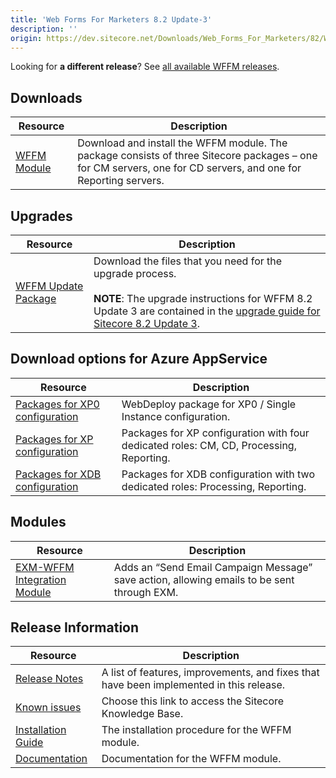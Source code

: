 ```yaml
---
title: 'Web Forms For Marketers 8.2 Update-3'
description: ''
origin: https://dev.sitecore.net/Downloads/Web_Forms_For_Marketers/82/Web_Forms_For_Marketers_82_Update3
---
```


  <Alert variant='warning' mb={4}>
    <AlertIcon />


Looking for **a different release**? See [all available WFFM releases](/downloads/Web_Forms_For_Marketers).

  </Alert>


## Downloads

| Resource                                                                                                                                                                                                                      | Description                                                                                                                                                    |
| ----------------------------------------------------------------------------------------------------------------------------------------------------------------------------------------------------------------------------- | -------------------------------------------------------------------------------------------------------------------------------------------------------------- |
| [WFFM Module](https://scdp.blob.core.windows.net/downloads/Web%20Forms%20For%20Marketers/82/Web%20Forms%20For%20Marketers%2082%20Update3/Secure/Web%20Forms%20for%20Marketers%208.2%20rev.%20170413%20NOT%20SC%20PACKAGE.zip) | Download and install the WFFM module. The package consists of three Sitecore packages – one for CM servers, one for CD servers, and one for Reporting servers. |

## Upgrades

| Resource                                                                                                                                                                                                                                                     | Description                                                                                                                                                                                                                                                                         |
| ------------------------------------------------------------------------------------------------------------------------------------------------------------------------------------------------------------------------------------------------------------ | ----------------------------------------------------------------------------------------------------------------------------------------------------------------------------------------------------------------------------------------------------------------------------------- |
| [WFFM Update Package](<https://scdp.blob.core.windows.net/downloads/Web%20Forms%20For%20Marketers/82/Web%20Forms%20For%20Marketers%2082%20Update3/Secure/Web%20Forms%20for%20Marketers%208.2%20rev.%20170413%20(update%20package)%20NOT%20SC%20PACKAGE.zip>) | Download the files that you need for the upgrade process. <br /> <br />**NOTE**: The upgrade instructions for WFFM 8.2 Update 3 are contained in the [upgrade guide for Sitecore 8.2 Update 3](/downloads/Sitecore_Experience_Platform/82/Sitecore_Experience_Platform_82_Update3). |

## Download options for Azure AppService

| Resource                                                                                                                                                                                                     | Description                                                                             |
| ------------------------------------------------------------------------------------------------------------------------------------------------------------------------------------------------------------ | --------------------------------------------------------------------------------------- |
| [Packages for XP0 configuration](https://scdp.blob.core.windows.net/downloads/Web%20Forms%20For%20Marketers/82/Web%20Forms%20For%20Marketers%2082%20Update3/Secure/Packages%20for%20XP0%20configuration.zip) | WebDeploy package for XP0 / Single Instance configuration.                              |
| [Packages for XP configuration](https://scdp.blob.core.windows.net/downloads/Web%20Forms%20For%20Marketers/82/Web%20Forms%20For%20Marketers%2082%20Update3/Secure/Packages%20for%20XP%20configuration.zip)   | Packages for XP configuration with four dedicated roles: CM, CD, Processing, Reporting. |
| [Packages for XDB configuration](https://scdp.blob.core.windows.net/downloads/Web%20Forms%20For%20Marketers/82/Web%20Forms%20For%20Marketers%2082%20Update3/Secure/Packages%20for%20XDB%20configuration.zip) | Packages for XDB configuration with two dedicated roles: Processing, Reporting.         |

## Modules

| Resource                                                                                                                                                                                                                              | Description                                                                                |
| ------------------------------------------------------------------------------------------------------------------------------------------------------------------------------------------------------------------------------------- | ------------------------------------------------------------------------------------------ |
| [EXM-WFFM Integration Module](https://scdp.blob.core.windows.net/downloads/Web%20Forms%20For%20Marketers/Web%20Forms%20For%20Marketers%2081/Web%20Forms%20For%20Marketers%2081%20Update3/Secure/EXM-WFFM%201.0.0%20rev.%20170918.zip) | Adds an “Send Email Campaign Message” save action, allowing emails to be sent through EXM. |

## Release Information

| Resource                                                                                                                                                                                        | Description                                                                             |
| ----------------------------------------------------------------------------------------------------------------------------------------------------------------------------------------------- | --------------------------------------------------------------------------------------- |
| [Release Notes](/downloads/Web_Forms_For_Marketers/82/Web_Forms_For_Marketers_82_Update3/Release_Notes)                                                                                         | A list of features, improvements, and fixes that have been implemented in this release. |
| [Known issues](https://kb.sitecore.net/articles/631685)                                                                                                                                         | Choose this link to access the Sitecore Knowledge Base.                                 |
| [Installation Guide](https://scdp.blob.core.windows.net/downloads/Web%20Forms%20For%20Marketers/82/Web%20Forms%20For%20Marketers%2082%20Update3/Secure/WFFM-82-Update-3-Installation-Guide.pdf) | The installation procedure for the WFFM module.                                         |
| [Documentation](https://doc.sitecore.com/developers/82/web-forms-for-marketers/en/index-en.html)                                                                                                | Documentation for the WFFM module.                                                      |
